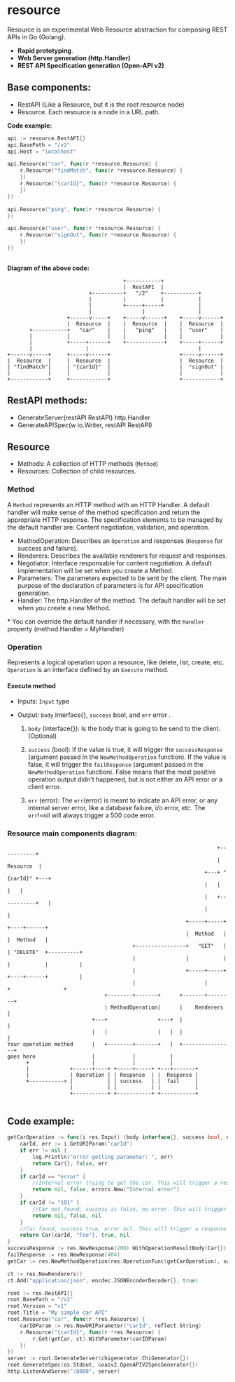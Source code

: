 # resource
Resource is an experimental Web Resource abstraction for composing REST APIs in Go (Golang).
 
- **Rapid prototyping**.
- **Web Server generation (http.Handler)**
- **REST API Specification generation (Open-API v2)**

## Base components:
- RestAPI (Like a Resource, but it is the root resource node)
- Resource. Each resource is a node in a URL path.

**Code example:**

```go
api := resource.RestAPI{}
api.BasePath = "/v2"
api.Host = "localhost"

api.Resource("car", func(r *resource.Resource) {
	r.Resource("findMatch", func(r *resource.Resource) {
	})
	r.Resource("{carId}", func(r *resource.Resource) {
	})
})

api.Resource("ping", func(r *resource.Resource) {
})

api.Resource("user", func(r *resource.Resource) {
	r.Resource("signOut", func(r *resource.Resource) {
	})
})
	
```

**Diagram of the above code:**

```
                                     +-----------+
                                     |  RestAPI  |
                          +----------+   "/2"    +-----------+
                          |          |           |           |
                          |          +-----+-----+           |
                          |                |                 |
                   +------v-----+    +-----v------+    +-----v------+
                   |  Resource  |    |  Resource  |    |  Resource  |
       +-----------+   "car"    |    |   "ping"   |    |  "user"    |
       |           |            |    |            |    |            |
       |           +-----+------+    +------------+    +-----+------+
       |                 |                                   |
+------v-----+     +-----v------+                      +-----v------+
|  Resource  |     |  Resource  |                      |  Resource  |
| "findMatch"|     | "{carId}"  |                      |  "signOut" |
|            |     |            |                      |            |
+------------+     +------------+                      +------------+

```


## RestAPI methods:
- GenerateServer(restAPI RestAPI) http.Handler
- GenerateAPISpec(w io.Writer, restAPI RestAPI)

## Resource
- Methods: A collection of HTTP methods (`Method`)
- Resources: Collection of child resources.

### Method
A `Method` represents an HTTP method with an HTTP Handler. A default handler will make sense of the method specification and return the appropriate HTTP response. The specification elements to be managed by the default handler are: Content negotiation, validation, and operation. 

- MethodOperation: Describes an `Operation` and responses (`Response` for success and failure).
- Renderers: Describes the available renderers for request and responses. 
- Negotiator: Interface responsable for content negotiation. A default implementation will be set when you create a Method.
- Parameters: The parameters expected to be sent by the client. The main purpose of the declaration of parameters is for API specification generation.
- Handler: The http.Handler of the method.  The default handler will be set when you create a new Method.

\* You can override the default handler if necessary, with the `Handler` property (method.Handler = MyHandler)
  
### Operation
Represents a logical operation upon a resource, like delete, list, create, etc. `Operation` is an interface defined by an `Execute` method.

#### Execute method
- 	Inputs: `Input` type
- 	Output: `body` interface{}, `success` bool, and `err` error .


	1. `body` (interface{}): Is the body that is going to be send to the client.(Optional)
	2. `success` (bool): If the value is true, it will trigger the `successResponse` (argument passed in the `NewMethodOperation` function). If the value is false, it will trigger the `failResponse` (argument passed in the `NewMethodOperation` function). False means that the most positive operation output didn't happened, but is not either an API error or a client error.

	3.  `err` (error): The `err`(error) is meant to indicate an API error, or any internal server error, like a database failure, i/o error, etc. The `err`!=nil will always trigger a 500 code error.

### Resource main components diagram:

```
                                                                   +-----------+
                                                                   | Resource  |
                                                               +---+ "{carId}" +---+
                                                               |   |           |   |
                                                               |   +-----------+   |
                                                               |                   |
                                                         +-----+-----+        +----+------+
                                                         |  Method   |        |  Method   |
                                        +----------------+   "GET"   |        | "DELETE"  +----------+
                                        |                |           |        |           |          |
                                        |                +-----+-----+        +----+------+          |
                                        |                      |                   +                 +
                               +--------+-------+      +-------+--------+
                               | MethodOperation|      |    Renderers   |
                           +---+                +---+  |                |
                           |   |                |   |  |                |
Your operation method      |   +--------+-------+   |  +----------------+
goes here                  |            |           |
      +                    |            |           |
      |             +------+----+ +-----+-----+ +---+-------+
      |             | Operation | | Response  | |  Response |
      +-----------> |           | | success   | |  fail     |
                    |           | |           | |           |
                    +-----------+ +-----------+ +-----------+


```

## Code example:
```go
getCarOperation := func(i res.Input) (body interface{}, success bool, err error) {
	carId, err := i.GetURIParam("carId")
	if err != nil {
		log.Println("error getting parameter: ", err)
		return Car{}, false, err
	}
	if carId == "error" {
		//Internal error trying to get the car. This will trigger a response code 500
		return nil, false, errors.New("Internal error")
	}
	if carId != "101" {
		//Car not found, success is false, no error. This will trigger a response code 404
		return nil, false, nil
	}
	//Car found, success true, error nil. This will trigger a response code 200
	return Car{carId, "Foo"}, true, nil
}
successResponse := res.NewResponse(200).WithOperationResultBody(Car{})
failResponse := res.NewResponse(404)
getCar := res.NewMethodOperation(res.OperationFunc(getCarOperation), successResponse).WithFailResponse(failResponse)

ct := res.NewRenderers()
ct.Add("application/json", encdec.JSONEncoderDecoder{}, true)

root := res.RestAPI{}
root.BasePath = "/v1"
root.Version = "v1"
root.Title = "My simple car API"
root.Resource("car", func(r *res.Resource) {
	carIDParam := res.NewURIParameter("carId", reflect.String)
	r.Resource("{carId}", func(r *res.Resource) {
		r.Get(getCar, ct).WithParameter(carIDParam)
	})
})
server := root.GenerateServer(chigenerator.ChiGenerator{})
root.GenerateSpec(os.Stdout, &oaiv2.OpenAPIV2SpecGenerator{})
http.ListenAndServe(":8080", server)
```
